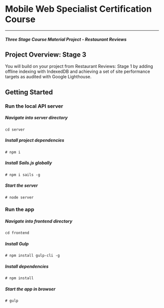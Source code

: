 # Mobile Web Specialist Certification Course
---
#### _Three Stage Course Material Project - Restaurant Reviews_

## Project Overview: Stage 3

You will build on your project from Restaurant Reviews: Stage 1 by adding offline indexing with IndexedDB and achieving a set of site performance targets as audited with Google Lighthouse.


## Getting Started

### Run the local API server
##### Navigate into server directory
```
cd server
```
##### Install project dependencies
```
# npm i
```
##### Install Sails.js globally
```
# npm i sails -g
```
##### Start the server
```
# node server
```

### Run the app
##### Navigate into frontend directory
```
cd frontend
```
##### Install Gulp
```
# npm install gulp-cli -g
```
##### Install dependencies
```
# npm install
```
##### Start the app in browser
```
# gulp
```

